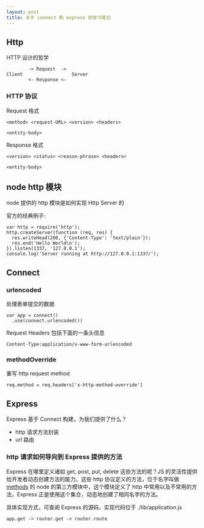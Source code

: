 ```yaml
---
layout: post
title: 关于 connect 和 express 的学习笔记
---
```


## Http

HTTP 设计的哲学


	        -> Request  -> 
	Client                  Server
	        <- Response <-    


### HTTP 协议

Request 格式


	<method> <request-URL> <version> <headers>

	<entity-body> 


Response 格式


	<version> <status> <reason-phrase> <headers>

	<entity-body>



## node http 模块

node 提供的 http 模块是如何实现 Http Server 的

官方的经典例子:


	var http = require('http');
	http.createServer(function (req, res) {
	  res.writeHead(200, {'Content-Type': 'text/plain'});
	  res.end('Hello World\n');
	}).listen(1337, '127.0.0.1');
	console.log('Server running at http://127.0.0.1:1337/');


## Connect

### urlencoded

处理表单提交的数据


	var app = connect()
	  .use(connect.urlencoded())


Request Headers 包括下面的一条头信息


	Content-Type:application/x-www-form-urlencoded



### methodOverride

重写 http request method


	req.method = req.headers['x-http-method-override']


## Express

Express 基于 Connect 构建，为我们提供了什么？ 

* http 请求方法封装
* url 路由

### http 请求如何导向到 Express 提供的方法

Express 在哪里定义诸如 get, post, put, delete 这些方法的呢？JS 的灵活性提供给开发者动态创建方法的能力。这些 http 协议定义的方法，位于名字叫做 [methods](https://github.com/visionmedia/node-methods) 的 node 的第三方模块中，这个模块定义了 http 中常用以及不常用的方法，Express 正是使用这个集合，动态地创建了相同名字的方法。

具体实现方式，可查阅 Express 的源码，实现代码位于 ./lib/application.js


	app.get -> router.get -> router.route
